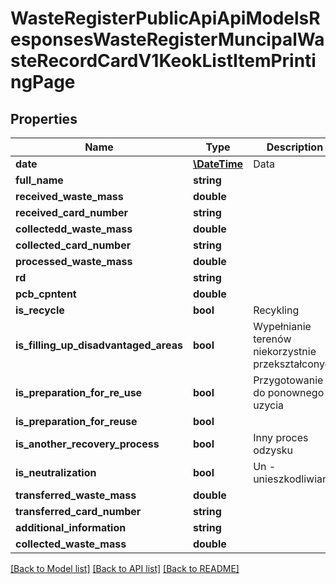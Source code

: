 # WasteRegisterPublicApiApiModelsResponsesWasteRegisterMuncipalWasteRecordCardV1KeokListItemPrintingPage

## Properties
Name | Type | Description | Notes
------------ | ------------- | ------------- | -------------
**date** | [**\DateTime**](\DateTime.md) | Data | [optional] 
**full_name** | **string** |  | [optional] 
**received_waste_mass** | **double** |  | [optional] 
**received_card_number** | **string** |  | [optional] 
**collectedd_waste_mass** | **double** |  | [optional] 
**collected_card_number** | **string** |  | [optional] 
**processed_waste_mass** | **double** |  | [optional] 
**rd** | **string** |  | [optional] 
**pcb_cpntent** | **double** |  | [optional] 
**is_recycle** | **bool** | Recykling | [optional] 
**is_filling_up_disadvantaged_areas** | **bool** | Wypełnianie terenów niekorzystnie przekształconych | [optional] 
**is_preparation_for_re_use** | **bool** | Przygotowanie do ponownego uzycia | [optional] 
**is_preparation_for_reuse** | **bool** |  | [optional] 
**is_another_recovery_process** | **bool** | Inny proces odzysku | [optional] 
**is_neutralization** | **bool** | Un - unieszkodliwianie | [optional] 
**transferred_waste_mass** | **double** |  | [optional] 
**transferred_card_number** | **string** |  | [optional] 
**additional_information** | **string** |  | [optional] 
**collected_waste_mass** | **double** |  | [optional] 

[[Back to Model list]](../README.md#documentation-for-models) [[Back to API list]](../README.md#documentation-for-api-endpoints) [[Back to README]](../README.md)


